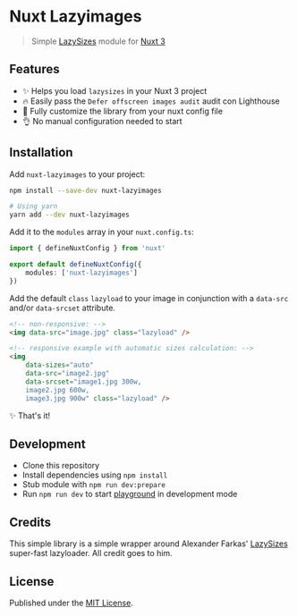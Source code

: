 # Nuxt Lazyimages

> Simple [LazySizes](https://github.com/aFarkas/lazysizes) module for [Nuxt 3](https://v3.nuxtjs.org)

## Features
- ✨ Helps you load `lazysizes` in your Nuxt 3 project
- 🔥 Easily pass the `Defer offscreen images audit` audit con Lighthouse
- 🧰 Fully customize the library from your nuxt config file
- 👌 No manual configuration needed to start

## Installation

Add `nuxt-lazyimages` to your project:

```bash
npm install --save-dev nuxt-lazyimages

# Using yarn
yarn add --dev nuxt-lazyimages
```

Add it to the `modules` array in your `nuxt.config.ts`:

```ts
import { defineNuxtConfig } from 'nuxt'

export default defineNuxtConfig({
    modules: ['nuxt-lazyimages']
})
```

Add the default `class` `lazyload` to your image in conjunction with a `data-src` and/or `data-srcset` attribute. 

```html
<!-- non-responsive: -->
<img data-src="image.jpg" class="lazyload" />
```

```html
<!-- responsive example with automatic sizes calculation: -->
<img
    data-sizes="auto"
    data-src="image2.jpg"
    data-srcset="image1.jpg 300w,
    image2.jpg 600w,
    image3.jpg 900w" class="lazyload" />
```

✨ That's it!

## Development

- Clone this repository
- Install dependencies using `npm install`
- Stub module with `npm run dev:prepare`
- Run `npm run dev` to start [playground](./playground) in development mode

## Credits

This simple library is a simple wrapper around Alexander Farkas' [LazySizes](https://github.com/aFarkas/lazysizes) super-fast lazyloader. All credit goes to him.

## License

Published under the [MIT License](./LICENSE).